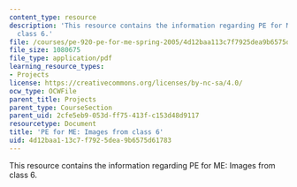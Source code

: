 ```yaml
---
content_type: resource
description: 'This resource contains the information regarding PE for ME: Images from
  class 6.'
file: /courses/pe-920-pe-for-me-spring-2005/4d12baa113c7f7925dea9b6575d61783_MITPE_920S05_6.pdf
file_size: 1080675
file_type: application/pdf
learning_resource_types:
- Projects
license: https://creativecommons.org/licenses/by-nc-sa/4.0/
ocw_type: OCWFile
parent_title: Projects
parent_type: CourseSection
parent_uid: 2cfe5eb9-053d-ff75-413f-c153d48d9117
resourcetype: Document
title: 'PE for ME: Images from class 6'
uid: 4d12baa1-13c7-f792-5dea-9b6575d61783
---
```

This resource contains the information regarding PE for ME: Images from class 6.